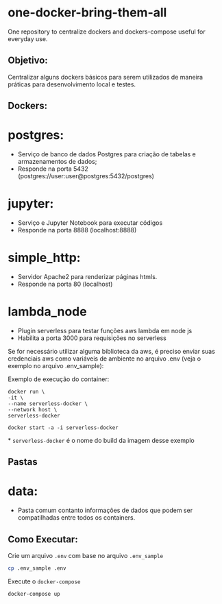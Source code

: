 # one-docker-bring-them-all
One repository to centralize dockers and dockers-compose useful for everyday use.

## Objetivo:
Centralizar alguns dockers básicos para serem utilizados de maneira práticas para desenvolvimento local e testes.

## Dockers:

# postgres:
* Serviço de banco de dados Postgres para criação de tabelas e armazenamentos de dados;
* Responde na porta 5432 (postgres://user:user@postgres:5432/postgres)

# jupyter:
* Serviço e Jupyter Notebook para executar códigos
* Responde na porta 8888 (localhost:8888)


# simple_http:
* Servidor Apache2 para renderizar páginas htmls.
* Responde na porta 80 (localhost)

# lambda_node
* Plugin serverless para testar funções aws lambda em node js
* Habilita a porta 3000 para requisições no serverless

Se for necessário utilizar alguma biblioteca da aws, é preciso enviar suas credenciais aws como variáveis de ambiente no arquivo .env (veja o exemplo no arquivo .env_sample):

Exemplo de execução do container:

```shell script
docker run \
-it \
--name serverless-docker \
--network host \
serverless-docker

docker start -a -i serverless-docker
```

\* `serverless-docker` é o nome do build da imagem desse exemplo
 

## Pastas

# data:
* Pasta comum contanto informações de dados que podem ser compatilhadas entre todos os containers.


## Como Executar:

Crie um arquivo `.env` com base no arquivo `.env_sample`
```bash
cp .env_sample .env
```

Execute o `docker-compose` 
```bash
docker-compose up
````



